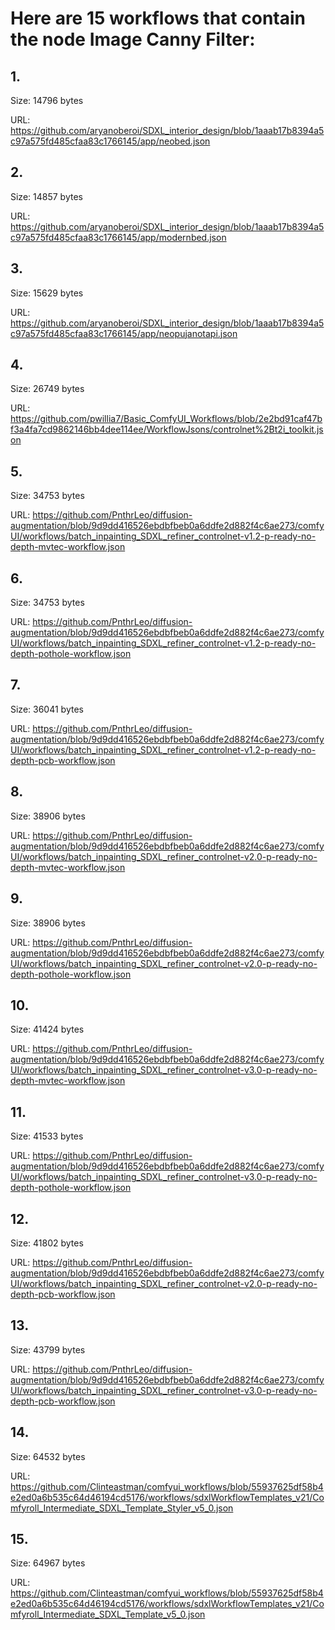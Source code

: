 # Here are 15 workflows that contain the node Image Canny Filter:

## 1. 

Size: 14796 bytes

URL: https://github.com/aryanoberoi/SDXL_interior_design/blob/1aaab17b8394a5c97a575fd485cfaa83c1766145/app/neobed.json

## 2. 

Size: 14857 bytes

URL: https://github.com/aryanoberoi/SDXL_interior_design/blob/1aaab17b8394a5c97a575fd485cfaa83c1766145/app/modernbed.json

## 3. 

Size: 15629 bytes

URL: https://github.com/aryanoberoi/SDXL_interior_design/blob/1aaab17b8394a5c97a575fd485cfaa83c1766145/app/neopujanotapi.json

## 4. 

Size: 26749 bytes

URL: https://github.com/pwillia7/Basic_ComfyUI_Workflows/blob/2e2bd91caf47bf3a4fa7cd9862146bb4dee114ee/WorkflowJsons/controlnet%2Bt2i_toolkit.json

## 5. 

Size: 34753 bytes

URL: https://github.com/PnthrLeo/diffusion-augmentation/blob/9d9dd416526ebdbfbeb0a6ddfe2d882f4c6ae273/comfyUI/workflows/batch_inpainting_SDXL_refiner_controlnet-v1.2-p-ready-no-depth-mvtec-workflow.json

## 6. 

Size: 34753 bytes

URL: https://github.com/PnthrLeo/diffusion-augmentation/blob/9d9dd416526ebdbfbeb0a6ddfe2d882f4c6ae273/comfyUI/workflows/batch_inpainting_SDXL_refiner_controlnet-v1.2-p-ready-no-depth-pothole-workflow.json

## 7. 

Size: 36041 bytes

URL: https://github.com/PnthrLeo/diffusion-augmentation/blob/9d9dd416526ebdbfbeb0a6ddfe2d882f4c6ae273/comfyUI/workflows/batch_inpainting_SDXL_refiner_controlnet-v1.2-p-ready-no-depth-pcb-workflow.json

## 8. 

Size: 38906 bytes

URL: https://github.com/PnthrLeo/diffusion-augmentation/blob/9d9dd416526ebdbfbeb0a6ddfe2d882f4c6ae273/comfyUI/workflows/batch_inpainting_SDXL_refiner_controlnet-v2.0-p-ready-no-depth-mvtec-workflow.json

## 9. 

Size: 38906 bytes

URL: https://github.com/PnthrLeo/diffusion-augmentation/blob/9d9dd416526ebdbfbeb0a6ddfe2d882f4c6ae273/comfyUI/workflows/batch_inpainting_SDXL_refiner_controlnet-v2.0-p-ready-no-depth-pothole-workflow.json

## 10. 

Size: 41424 bytes

URL: https://github.com/PnthrLeo/diffusion-augmentation/blob/9d9dd416526ebdbfbeb0a6ddfe2d882f4c6ae273/comfyUI/workflows/batch_inpainting_SDXL_refiner_controlnet-v3.0-p-ready-no-depth-mvtec-workflow.json

## 11. 

Size: 41533 bytes

URL: https://github.com/PnthrLeo/diffusion-augmentation/blob/9d9dd416526ebdbfbeb0a6ddfe2d882f4c6ae273/comfyUI/workflows/batch_inpainting_SDXL_refiner_controlnet-v3.0-p-ready-no-depth-pothole-workflow.json

## 12. 

Size: 41802 bytes

URL: https://github.com/PnthrLeo/diffusion-augmentation/blob/9d9dd416526ebdbfbeb0a6ddfe2d882f4c6ae273/comfyUI/workflows/batch_inpainting_SDXL_refiner_controlnet-v2.0-p-ready-no-depth-pcb-workflow.json

## 13. 

Size: 43799 bytes

URL: https://github.com/PnthrLeo/diffusion-augmentation/blob/9d9dd416526ebdbfbeb0a6ddfe2d882f4c6ae273/comfyUI/workflows/batch_inpainting_SDXL_refiner_controlnet-v3.0-p-ready-no-depth-pcb-workflow.json

## 14. 

Size: 64532 bytes

URL: https://github.com/Clinteastman/comfyui_workflows/blob/55937625df58b4e2ed0a6b535c64d46194cd5176/workflows/sdxlWorkflowTemplates_v21/Comfyroll_Intermediate_SDXL_Template_Styler_v5_0.json

## 15. 

Size: 64967 bytes

URL: https://github.com/Clinteastman/comfyui_workflows/blob/55937625df58b4e2ed0a6b535c64d46194cd5176/workflows/sdxlWorkflowTemplates_v21/Comfyroll_Intermediate_SDXL_Template_v5_0.json

